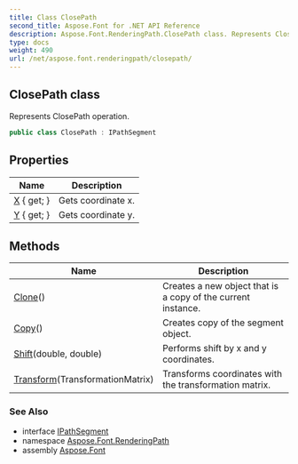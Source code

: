 ```yaml
---
title: Class ClosePath
second_title: Aspose.Font for .NET API Reference
description: Aspose.Font.RenderingPath.ClosePath class. Represents ClosePath operation
type: docs
weight: 490
url: /net/aspose.font.renderingpath/closepath/
---
```

## ClosePath class

Represents ClosePath operation.

```csharp
public class ClosePath : IPathSegment
```

## Properties

| Name | Description |
| --- | --- |
| [X](../../aspose.font.renderingpath/closepath/x/) { get; } | Gets coordinate x. |
| [Y](../../aspose.font.renderingpath/closepath/y/) { get; } | Gets coordinate y. |

## Methods

| Name | Description |
| --- | --- |
| [Clone](../../aspose.font.renderingpath/closepath/clone/)() | Creates a new object that is a copy of the current instance. |
| [Copy](../../aspose.font.renderingpath/closepath/copy/)() | Creates copy of the segment object. |
| [Shift](../../aspose.font.renderingpath/closepath/shift/)(double, double) | Performs shift by x and y coordinates. |
| [Transform](../../aspose.font.renderingpath/closepath/transform/)(TransformationMatrix) | Transforms coordinates with the transformation matrix. |

### See Also

* interface [IPathSegment](../ipathsegment/)
* namespace [Aspose.Font.RenderingPath](../../aspose.font.renderingpath/)
* assembly [Aspose.Font](../../)


